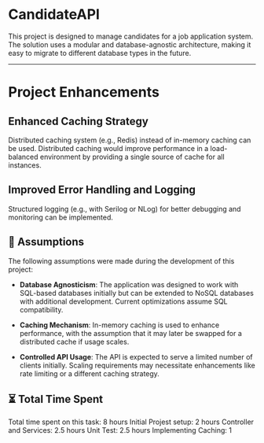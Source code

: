 # CandidateAPI

This project is designed to manage candidates for a job application system. The solution uses a modular and database-agnostic architecture, making it easy to migrate to different database types in the future.

---

# Project Enhancements

## Enhanced Caching Strategy
Distributed caching system (e.g., Redis) instead of in-memory caching can be used. Distributed caching would improve performance in a load-balanced environment by providing a single source of cache for all instances.

## Improved Error Handling and Logging
Structured logging (e.g., with Serilog or NLog) for better debugging and monitoring can be implemented.

## 📌 Assumptions
The following assumptions were made during the development of this project:

- **Database Agnosticism**: The application was designed to work with SQL-based databases initially but can be extended to NoSQL databases with additional development. Current optimizations assume SQL compatibility.
  
- **Caching Mechanism**: In-memory caching is used to enhance performance, with the assumption that it may later be swapped for a distributed cache if usage scales.
  
- **Controlled API Usage**: The API is expected to serve a limited number of clients initially. Scaling requirements may necessitate enhancements like rate limiting or a different caching strategy.

## ⏳ Total Time Spent
Total time spent on this task: 8 hours
Initial Projest setup: 2 hours
Controller and Services: 2.5 hours
Unit Test: 2.5 hours
Implementing Caching: 1

